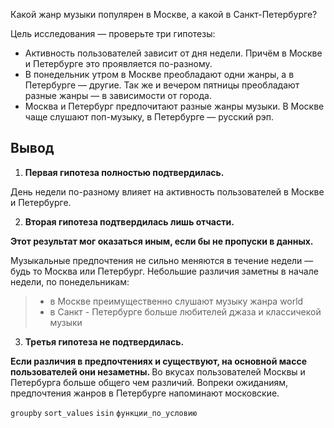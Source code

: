 Какой жанр музыки популярен в Москве, а какой в Санкт-Петербурге?

Цель исследования — проверьте три гипотезы:

- Активность пользователей зависит от дня недели. Причём в Москве и Петербурге это проявляется по-разному.
- В понедельник утром в Москве преобладают одни жанры, а в Петербурге — другие. Так же и вечером пятницы преобладают разные жанры — в зависимости от города.
- Москва и Петербург предпочитают разные жанры музыки. В Москве чаще слушают поп-музыку, в Петербурге — русский рэп.

## Вывод

1.  <b>Первая гипотеза полностью подтвердилась.</b>

День недели по-разному влияет на активность пользователей в Москве и Петербурге. 

2.  <b>Вторая гипотеза подтвердилась лишь отчасти. 

Этот результат мог оказаться иным, если бы не пропуски в данных.</b>

Музыкальные предпочтения не сильно меняются в течение недели — будь то Москва или Петербург. Небольшие различия заметны в начале недели, по понедельникам:
> * в Москве преимущественно слушают музыку жанра world
> * в Санкт - Петербурге больше любителей джаза и классичекой музыки


3. <b>Третья гипотеза не подтвердилась. 

Если различия в предпочтениях и существуют, на основной массе пользователей они незаметны. </b>
Во вкусах пользователей Москвы и Петербурга больше общего чем различий. Вопреки ожиданиям, предпочтения жанров в Петербурге напоминают московские.

`groupby` `sort_values` `isin` `функции_по_условию`
